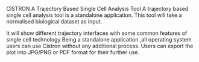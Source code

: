 CISTRON
A Trajectory Based Single Cell Analysis Tool
A trajectory based single cell analysis tool is a standalone application. 
This tool will take a normalised biological dataset as input.

 It will show different trajectory interfaces with some common features of single cell technology 
Being a standalone application ,all operating system  users can use Cistron without any additional process.
 Users can export the plot into JPG/PNG or PDF format for their further use.
